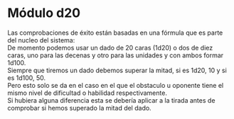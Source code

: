 
Módulo d20
==========

Las comprobaciones de éxito están basadas en una fórmula que es parte del nucleo del sistema:  
De momento podemos usar un dado de 20 caras (1d20) o dos de diez caras, uno para las decenas y otro para las unidades y con ambos formar 1d100.  
Siempre que tiremos un dado debemos superar la mitad, si es 1d20, 10 y si es 1d100, 50.  
Pero esto solo se da en el caso en el que el obstaculo u oponente tiene el mismo nivel de dificultad o habilidad respectivamente.  
Si hubiera alguna diferencia esta se debería aplicar a la tirada antes de comprobar si hemos superado la mitad del dado.  


